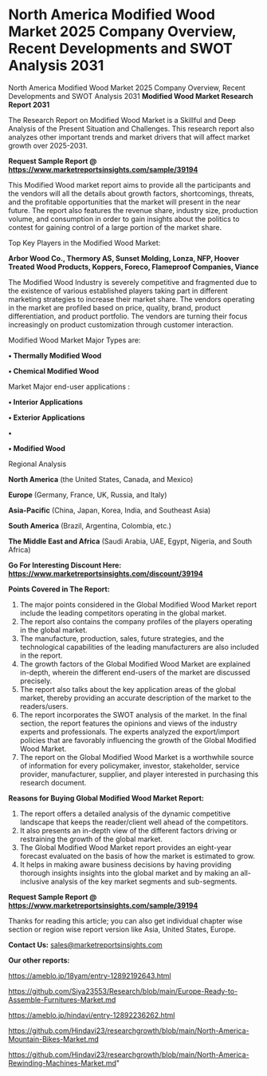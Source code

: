 # North America Modified Wood Market 2025 Company Overview, Recent Developments and SWOT Analysis 2031
North America Modified Wood Market 2025 Company Overview, Recent Developments and SWOT Analysis 2031
<strong>Modified Wood Market Research Report 2031</strong>

The Research Report on Modified Wood Market is a Skillful and Deep Analysis of the Present Situation and Challenges. This research report also analyzes other important trends and market drivers that will affect market growth over 2025-2031.

<strong>Request Sample Report @ <a href=https://www.marketreportsinsights.com/sample/39194>https://www.marketreportsinsights.com/sample/39194</a></strong>

This Modified Wood market report aims to provide all the participants and the vendors will all the details about growth factors, shortcomings, threats, and the profitable opportunities that the market will present in the near future. The report also features the revenue share, industry size, production volume, and consumption in order to gain insights about the politics to contest for gaining control of a large portion of the market share.

Top Key Players in the Modified Wood Market:

<strong>Arbor Wood Co., Thermory AS, Sunset Molding, Lonza, NFP, Hoover Treated Wood Products, Koppers, Foreco, Flameproof Companies, Viance</strong>

The Modified Wood Industry is severely competitive and fragmented due to the existence of various established players taking part in different marketing strategies to increase their market share. The vendors operating in the market are profiled based on price, quality, brand, product differentiation, and product portfolio. The vendors are turning their focus increasingly on product customization through customer interaction.

Modified Wood Market Major Types are:

<strong>•  Thermally Modified Wood

•  Chemical Modified Wood</strong>

Market Major end-user applications :

<strong>•  Interior Applications

•  Exterior Applications

•  

•  Modified Wood</strong>

Regional Analysis

</u><strong><b>North America</b></strong> (the United States, Canada, and Mexico)

<strong><b>Europe </b></strong>(Germany, France, UK, Russia, and Italy)

<strong><b>Asia-Pacific</b></strong> (China, Japan, Korea, India, and Southeast Asia)

<strong><b>South America</b></strong> (Brazil, Argentina, Colombia, etc.)

<strong><b>The Middle East and Africa</b></strong> (Saudi Arabia, UAE, Egypt, Nigeria, and South Africa)

<strong>Go For Interesting Discount Here: <a href=https://www.marketreportsinsights.com/discount/39194>https://www.marketreportsinsights.com/discount/39194</a></strong>

<strong>Points Covered in The Report:</strong>
<ol>
  <li>The major points considered in the Global Modified Wood Market report include the leading competitors operating in the global market.</li>
  <li>The report also contains the company profiles of the players operating in the global market.</li>
  <li>The manufacture, production, sales, future strategies, and the technological capabilities of the leading manufacturers are also included in the report.</li>
  <li>The growth factors of the Global Modified Wood Market are explained in-depth, wherein the different end-users of the market are discussed precisely.</li>
  <li>The report also talks about the key application areas of the global market, thereby providing an accurate description of the market to the readers/users.</li>
  <li>The report incorporates the SWOT analysis of the market. In the final section, the report features the opinions and views of the industry experts and professionals. The experts analyzed the export/import policies that are favorably influencing the growth of the Global Modified Wood Market.</li>
  <li>The report on the Global Modified Wood Market is a worthwhile source of information for every policymaker, investor, stakeholder, service provider, manufacturer, supplier, and player interested in purchasing this research document.</li>
</ol>
<strong>Reasons for Buying Global Modified Wood Market Report:</strong>

<ol>
  <li>The report offers a detailed analysis of the dynamic competitive landscape that keeps the reader/client well ahead of the competitors.</li>
  <li>It also presents an in-depth view of the different factors driving or restraining the growth of the global market.</li>
  <li>The Global Modified Wood Market report provides an eight-year forecast evaluated on the basis of how the market is estimated to grow.</li>
  <li>It helps in making aware business decisions by having providing thorough insights insights into the global market and by making an all-inclusive analysis of the key market segments and sub-segments.</li>
</ol>
<strong>Request Sample Report @ <a href=https://www.marketreportsinsights.com/sample/39194>https://www.marketreportsinsights.com/sample/39194</a></strong>


Thanks for reading this article; you can also get individual chapter wise section or region wise report version like Asia, United States, Europe.

<strong>Contact Us:</strong>
sales@marketreportsinsights.com

<strong>Our other reports:</strong>

<a href=https://ameblo.jp/18yam/entry-12892192643.html>https://ameblo.jp/18yam/entry-12892192643.html</a>

<a href=https://github.com/Siya23553/Research/blob/main/Europe-Ready-to-Assemble-Furnitures-Market.md>https://github.com/Siya23553/Research/blob/main/Europe-Ready-to-Assemble-Furnitures-Market.md</a>

<a href=https://ameblo.jp/hindavi/entry-12892236262.html>https://ameblo.jp/hindavi/entry-12892236262.html</a>

<a href=https://github.com/Hindavi23/researchgrowth/blob/main/North-America-Mountain-Bikes-Market.md>https://github.com/Hindavi23/researchgrowth/blob/main/North-America-Mountain-Bikes-Market.md</a>

<a href=https://github.com/Hindavi23/researchgrowth/blob/main/North-America-Rewinding-Machines-Market.md>https://github.com/Hindavi23/researchgrowth/blob/main/North-America-Rewinding-Machines-Market.md</a>"
